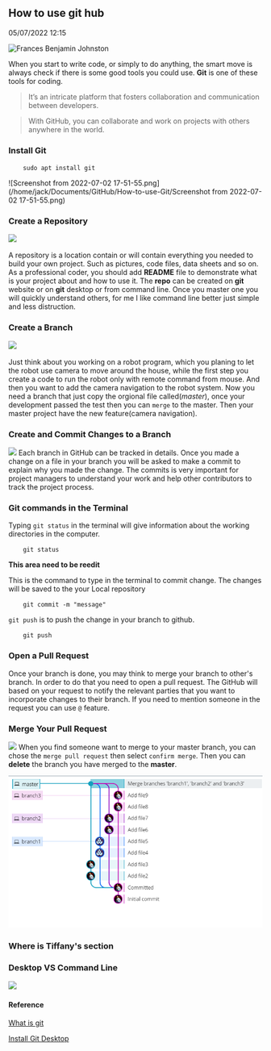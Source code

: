 ## How to use git hub

05/07/2022 12:15

![Frances Benjamin Johnston](https://www.moma.org/media/W1siZiIsIjQzNjAxMCJdLFsicCIsImNvbnZlcnQiLCItcXVhbGl0eSA5MCAtcmVzaXplIDIwMDB4MjAwMFx1MDAzZSJdXQ.jpg?sha=bbb4cd7c2dc53f22)

When you start to write code, or simply to do anything, the smart move is always check if there is some good tools you could use. **Git** is one of these tools for coding.
> It’s an intricate platform that fosters collaboration and communication between developers.

> With GitHub, you can collaborate and work on projects with others anywhere in the world.


### Install Git

		sudo apt install git
		


![Screenshot from 2022-07-02 17-51-55.png](/home/jack/Documents/GitHub/How-to-use-Git/Screenshot from 2022-07-02 17-51-55.png)


	
### Create a Repository 

![](https://devmountain.com/wp-content/uploads/2022/04/CSmSKCsEKcv6B9O255b0nWyWj0TqkPQa_ugP3mPMZ2_oEu99wTHSgrXptB2a73KxEHs83PrU9oH2tO9bbro1h1E4pdTO38tUM81WJ8OuWbCcLRgodBhT-bPGZtNKufNMwxNbPDIx-1.jpeg)

A repository is a location contain or will contain everything you needed to build your own project. Such as pictures, code files, data sheets and so on. As a professional coder, you should add **README** file to demonstrate what is your project about and how to use it. The **repo** can be created on **git** website or on **git** desktop or from command line. Once you master one you will quickly understand others, for me I like command line better just simple and less distruction.

### Create a Branch

![](https://i2.wp.com/digitalvarys.com/wp-content/uploads/2019/06/image-7.png?fit=640%2C311&ssl=1)

Just think about you working on a robot program, which you planing to let the robot use camera to move around the house, while the first step you create a code to run the robot only with remote command from mouse. And then you want to add the camera navigation to the robot system. Now you need a branch that just copy the orgional file called(_master_), once your development passed the test then you can `merge` to the master. Then your master project have the new feature(camera navigation). 

### Create and Commit Changes to a Branch

![](https://devmountain.com/wp-content/uploads/2022/04/MoitkFdNz_mJZWVJZe_yiN6xsauXjyE9YfMPpzSvg_Knc6wmvODq_isgulDIVVuUlgn4EckCuCC18a5x7AQNS12mTqOKgyKnpjT9SVLuF4zdXJlz7DwZthY969LbgHfM5uX76ZTV-1.jpeg)
Each branch in GitHub can be tracked in details. Once you made a change on a file in your branch you will be asked to  make a commit to explain why you made the change. The commits is very important for project managers to understand your work and help other contributors to track the project process.

### Git commands in the Terminal

Typing `git status` in the terminal will give information about the working directories in the computer.

		git status



**This area need to be reedit**


This is the command to type in the terminal to commit change.
The changes will be saved to the your Local repository

		git commit -m "message"

`git push` is to push the change in your branch to github.

		git push


### Open a Pull Request

Once your branch is done, you may think to merge your branch to other's branch. In order to do that you need to open a pull request. The GitHub will based on your request to notify the relevant parties that you want to incorporate changes to their branch. If you need to mention someone in the request you can use `@` feature.


### Merge Your Pull Request

![](https://wac-cdn.atlassian.com/dam/jcr:83323200-3c57-4c29-9b7e-e67e98745427/Branch-1.png?cdnVersion=jt)
When you find someone want to merge to your master branch, you can chose the `merge pull request` then select `confirm merge`. Then you can **delete** the branch you have merged to the **master**.

![](https://raw.githubusercontent.com/durgaswaroop/blogimages/master/git_post_octopus_merge.png)


### Where is Tiffany's section

### Desktop VS Command Line

![](https://ictsolved.github.io/assets/images/blog/2019-03-03-git-merge-tutorial/git-merge-tutorial.png)



#### Reference

[What is git](https://devmountain.com/blog/what-is-github-and-how-do-you-use-it/)

[Install Git Desktop](https://github.com/shiftkey/desktop/releases)

